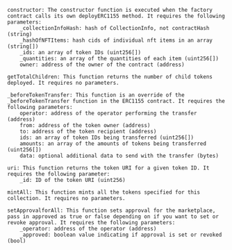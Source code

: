     constructor: The constructor function is executed when the factory contract calls its own deployERC1155 method. It requires the following parameters:
        _collectionInfoHash: hash of CollectionInfo, not contractHash (string)
        _hashOfNFTItems: hash cids of individual nft items in an array (string[])
        _ids: an array of token IDs (uint256[])
        _quantities: an array of the quantities of each item (uint256[])
        owner: address of the owner of the contract (address)

    getTotalChildren: This function returns the number of child tokens deployed. It requires no parameters.

    _beforeTokenTransfer: This function is an override of the _beforeTokenTransfer function in the ERC1155 contract. It requires the following parameters:
        operator: address of the operator performing the transfer (address)
        from: address of the token owner (address)
        to: address of the token recipient (address)
        ids: an array of token IDs being transferred (uint256[])
        amounts: an array of the amounts of tokens being transferred (uint256[])
        data: optional additional data to send with the transfer (bytes)

    uri: This function returns the token URI for a given token ID. It requires the following parameter:
        _id: ID of the token URI (uint256)

    mintAll: This function mints all the tokens specified for this collection. It requires no parameters.

    setApprovalforAll: This function sets approval for the marketplace, pass in approved as true or false depending on if you want to set or revoke approval. It requires the following parameters:
        _operator: address of the operator (address)
        _approved: boolean value indicating if approval is set or revoked (bool)